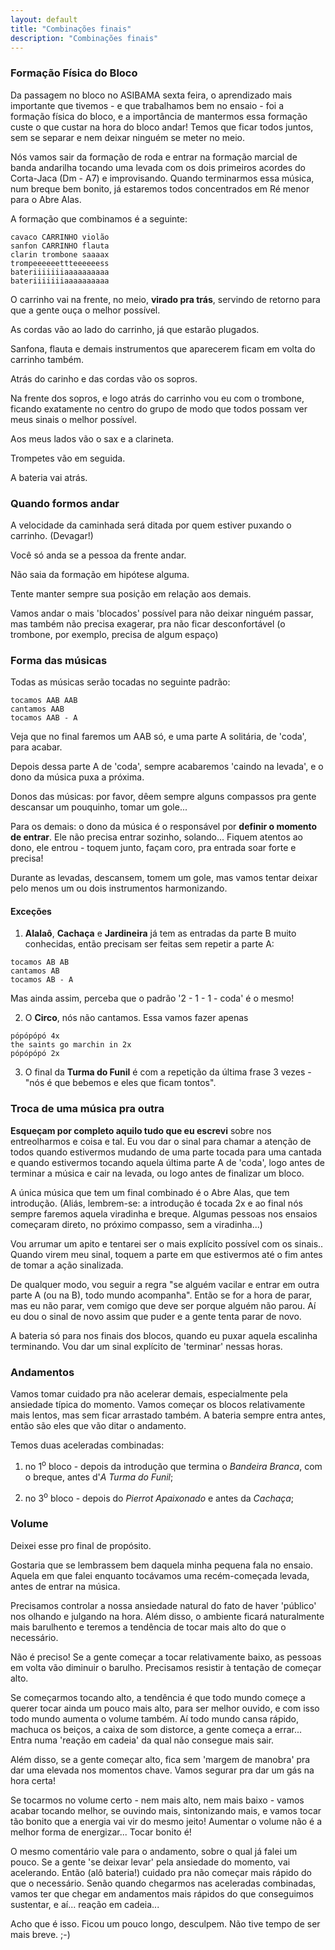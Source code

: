 ```yaml
---
layout: default
title: "Combinações finais"
description: "Combinações finais"
---
```


### Formação Física do Bloco

  Da passagem no bloco no ASIBAMA sexta feira, o aprendizado mais importante que tivemos - e que trabalhamos bem no ensaio - foi a formação física do bloco, e a importância de mantermos essa formação custe o que custar na hora do bloco andar! Temos que ficar todos juntos, sem se separar e nem deixar ninguém se meter no meio.

  Nós vamos sair da formação de roda e entrar na formação marcial de banda andarilha tocando uma levada com os dois primeiros acordes do Corta-Jaca (Dm - A7) e improvisando. Quando terminarmos essa música, num breque bem bonito, já estaremos todos concentrados em Ré menor para o Abre Alas.

  A formação que combinamos é a seguinte: 


    cavaco CARRINHO violão
    sanfon CARRINHO flauta
    clarin trombone saaaax
    trompeeeeeettteeeeeess
    bateriiiiiiiaaaaaaaaaa
    bateriiiiiiiaaaaaaaaaa

  
  O carrinho vai na frente, no meio, **virado pra trás**, servindo de retorno para que a gente ouça o melhor possível.
  
  As cordas vão ao lado do carrinho, já que estarão plugados. 
  
  Sanfona, flauta e demais instrumentos que aparecerem ficam em volta do carrinho também.
  
  Atrás do carinho e das cordas vão os sopros.
  
  Na frente dos sopros, e logo atrás do carrinho vou eu com o trombone, ficando exatamente no centro do grupo de modo que todos possam ver meus sinais o melhor possível.
  
  Aos meus lados vão o sax e a clarineta.
  
  Trompetes vão em seguida.
  
  A bateria vai atrás.
  
### Quando formos andar
  
  A velocidade da caminhada será ditada por quem estiver puxando o carrinho. (Devagar!)
  
  Você só anda se a pessoa da frente andar. 
  
  Não saia da formação em hipótese alguma.
  
  Tente manter sempre sua posição em relação aos demais. 
  
  Vamos andar o mais 'blocados' possível para não deixar ninguém passar, mas também não precisa exagerar, pra não ficar desconfortável (o trombone, por exemplo, precisa de algum espaço)
  
### Forma das músicas
  
  Todas as músicas serão tocadas no seguinte padrão:
  
    tocamos AAB AAB
    cantamos AAB
    tocamos AAB - A

  Veja que no final faremos um AAB só, e uma parte A solitária, de 'coda', para acabar. 
  
  Depois dessa parte A de 'coda', sempre acabaremos 'caindo na levada', e o dono da música puxa a próxima.
  
  Donos das músicas: por favor, dêem sempre alguns compassos pra gente descansar um pouquinho, tomar um gole...

  Para os demais: o dono da música é o responsável por **definir o momento de entrar**. Ele não precisa entrar sozinho, solando... Fiquem atentos ao dono, ele entrou - toquem junto, façam coro, pra entrada soar forte e precisa!
  
  Durante as levadas, descansem, tomem um gole, mas vamos tentar deixar pelo menos um ou dois instrumentos harmonizando.
  
#### Exceções

   1) **Alalaô**, **Cachaça** e **Jardineira** já tem as entradas da parte B muito conhecidas, então precisam ser feitas sem repetir a parte A:
  
    tocamos AB AB
    cantamos AB
    tocamos AB - A
    
  Mas ainda assim, perceba que o padrão '2 - 1 - 1 - coda' é o mesmo!
  
  2) O **Circo**, nós não cantamos. Essa vamos fazer apenas 
    
    pópópópó 4x
    the saints go marchin in 2x
    pópópópó 2x
  
  3) O final da **Turma do Funil** é com a repetição da última frase 3 vezes - "nós é que bebemos e eles que ficam tontos".
  
  
### Troca de uma música pra outra
  
  **Esqueçam por completo aquilo tudo que eu escrevi** sobre nos entreolharmos e coisa e tal. Eu vou dar o sinal para chamar a atenção de todos quando estivermos mudando de uma parte tocada para uma cantada e quando estivermos tocando aquela última parte A de 'coda', logo antes de terminar a música e cair na levada, ou logo antes de finalizar um bloco. 
  
  A única música que tem um final combinado é o Abre Alas, que tem introdução. (Aliás, lembrem-se: a introdução é tocada 2x e ao final nós sempre faremos aquela viradinha e breque. Algumas pessoas nos ensaios começaram direto, no próximo compasso, sem a viradinha...)
  
  Vou arrumar um apito e tentarei ser o mais explícito possível com os sinais.. Quando virem meu sinal, toquem a parte em que estivermos até o fim antes de tomar a ação sinalizada.
  
  De qualquer modo, vou seguir a regra "se alguém vacilar e entrar em outra parte A (ou na B), todo mundo acompanha". Então se for a hora de parar, mas eu não parar, vem comigo que deve ser porque alguém não parou. Aí eu dou o sinal de novo assim que puder e a gente tenta parar de novo.
  
  A bateria só para nos finais dos blocos, quando eu puxar aquela escalinha terminando. Vou dar um sinal explícito de 'terminar' nessas horas.
  
  
### Andamentos
  
  Vamos tomar cuidado pra não acelerar demais, especialmente pela ansiedade típica do momento. Vamos começar os blocos relativamente mais lentos, mas sem ficar arrastado também. A bateria sempre entra antes, então são eles que vão ditar o andamento.
  
  Temos duas aceleradas combinadas: 
  
  1) no 1<sup>o</sup> bloco - depois da introdução que termina o *Bandeira Branca*, com o breque, antes d'*A Turma do Funil*;
  
  2) no 3<sup>o</sup> bloco - depois do *Pierrot Apaixonado* e antes da *Cachaça*;


### Volume

  Deixei esse pro final de propósito.
  
  Gostaria que se lembrassem bem daquela minha pequena fala no ensaio. Aquela em que falei enquanto tocávamos uma recém-começada levada, antes de entrar na música.

  Precisamos controlar a nossa ansiedade natural do fato de haver 'público' nos olhando e julgando na hora. Além disso, o ambiente ficará naturalmente mais barulhento e teremos a tendência de tocar mais alto do que o necessário.
  
  Não é preciso! Se a gente começar a tocar relativamente baixo, as pessoas em volta vão diminuir o barulho. Precisamos resistir à tentação de começar alto.
  
  Se começarmos tocando alto, a tendência é que todo mundo começe a querer tocar ainda um pouco mais alto, para ser melhor ouvido, e com isso todo mundo aumenta o volume também. Aí todo mundo cansa rápido, machuca os beiços, a caixa de som distorce,  a gente começa a errar... Entra numa 'reação em cadeia' da qual não consegue mais sair.
  
  Além disso, se a gente começar alto, fica sem 'margem de manobra' pra dar uma elevada nos momentos chave. Vamos segurar pra dar um gás na hora certa!
  
  Se tocarmos no volume certo - nem mais alto, nem mais baixo - vamos acabar tocando melhor, se ouvindo mais, sintonizando mais, e vamos tocar tão bonito que a energia vai vir do mesmo jeito! Aumentar o volume não é a melhor forma de energizar... Tocar bonito é!
  
  O mesmo comentário vale para o andamento, sobre o qual já falei um pouco. Se a gente 'se deixar levar' pela ansiedade do momento, vai acelerando. Então (alô bateria!) cuidado pra não começar mais rápido do que o necessário. Senão quando chegarmos nas aceleradas combinadas, vamos ter que chegar em andamentos mais rápidos do que conseguimos sustentar, e aí... reação em cadeia...

  Acho que é isso. 
  Ficou um pouco longo, desculpem. 
  Não tive tempo de ser mais breve. ;-)
